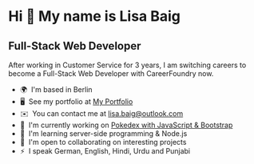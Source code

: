 Hi 👋 My name is Lisa Baig
==========================

Full-Stack Web Developer
------------------------

After working in Customer Service for 3 years, I am switching careers to become a Full-Stack Web Developer with CareerFoundry now.

* 🌍  I'm based in Berlin
* 🖥️  See my portfolio at [My Portfolio](http://leezajee.github.io/portfolio.website/)
* ✉️  You can contact me at [lisa.baig@outlook.com](mailto:lisa.baig@outlook.com)
* 🚀  I'm currently working on [Pokedex with JavaScript & Bootstrap](http://leezajee.github.io/Pokedex/)
* 🧠  I'm learning server-side programming & Node.js
* 🤝  I'm open to collaborating on interesting projects
* ⚡  I speak German, English, Hindi, Urdu and Punjabi
